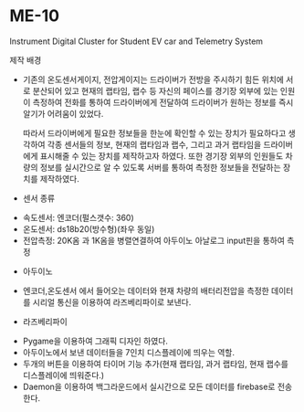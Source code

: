 # ME-10
Instrument Digital Cluster for Student EV car and Telemetry System

제작 배경
 
 - 기존의 온도센서게이지, 전압게이지는 드라이버가 전방을 주시하기 힘든 위치에 서로 분산되어 있고 현재의 랩타임, 랩수 등
   자신의 페이스를 경기장 외부에 있는 인원이 측정하여 전화를 통하여 드라이버에게 전달하여 드라이버가 원하는 정보를 즉시
   알기가 어려움이 있었다.
   
    따라서 드라이버에게 필요한 정보들을 한눈에 확인할 수 있는 장치가 필요하다고 생각하여 각종 센서들의 정보, 현재의 랩타임과 랩수,
   그리고 과거 랩타임을 드라이버에게 표시해줄 수 있는 장치를 제작하고자 하였다. 또한 경기장 외부의 인원들도 차량의 정보를 실시간으로
   알 수 있도록 서버를 통하여 측정한 정보들을 전달하는 장치를 제작하였다.

* 센서 종류
 - 속도센서: 엔코더(펄스갯수: 360)
 - 온도센서: ds18b20(방수형)(좌우 동일)
 - 전압측정: 20K옴 과 1K옴을 병렬연결하여 아두이노 아날로그 input핀을 통하여 측정
 
* 아두이노
 - 엔코더,온도센서 에서 들어오는 데이터와 현재 차량의 배터리전압을 측정한 데이터를 시리얼 통신을 이용하여
   라즈베리파이로 보낸다.
   
* 라즈베리파이
 - Pygame을 이용하여 그래픽 디자인 하였다.
 - 아두이노에서 보낸 데이터들을 7인치 디스플레이에 띄우는 역할.
 - 두개의 버튼을 이용하여 타이머 기능 추가(현재 랩타임, 과거 랩타임, 현재 랩수를 디스플레이에 띄워준다.)
 - Daemon을 이용하여 백그라운드에서 실시간으로 모든 데이터를 firebase로 전송한다.
